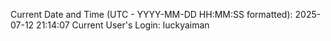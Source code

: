 Current Date and Time (UTC - YYYY-MM-DD HH:MM:SS formatted): 2025-07-12 21:14:07
Current User's Login: luckyaiman
